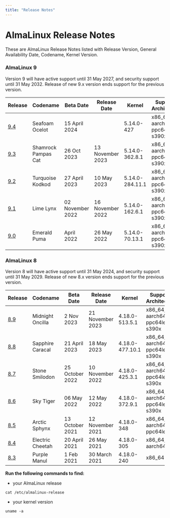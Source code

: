 ```yaml
---
title: "Release Notes"
---
```


# AlmaLinux Release Notes

These are AlmaLinux Release Notes listed with Release Version, General Availability Date, Codename, Kernel Version.

### AlmaLinux 9

Version 9 will have active support until 31 May 2027, and security support until 31 May 2032. Release of new 9.x version ends support for the previous version.

| Release | Codename | Beta Date | Release Date | Kernel | Supported Architectures |
|---|---|---|---|---|---|
| [9.4](release-notes/9.4-beta) | Seafoam Ocelot | 15 April 2024 | | 5.14.0-427 | x86_64, aarch64, ppc64le, s390x |
| [9.3](/release-notes/9.3)| Shamrock Pampas Cat | 26 Oct 2023 | 13 November 2023 | 5.14.0-362.8.1 | x86_64, aarch64, ppc64le, s390x |
| [9.2](/release-notes/9.2) | Turquoise Kodkod | 27 April 2023 | 10 May 2023 | 5.14.0-284.11.1 | x86_64, aarch64, ppc64le, s390x |
| [9.1](/release-notes/9.1) | Lime Lynx | 02 November 2022 | 16 November 2022 | 5.14.0-162.6.1 | x86_64, aarch64, ppc64le, s390x |
| [9.0](/release-notes/9.0) | Emerald Puma | April 2022 | 26 May 2022 | 5.14.0-70.13.1 | x86_64, aarch64, ppc64le, s390x  |

### AlmaLinux 8

Version 8 will have active support until 31 May 2024, and security support until 31 May 2029. Release of new 8.x version ends support for the previous version.

| Release | Codename | Beta Date | Release Date | Kernel | Supported Architectures |
|---|---|---|---|---|---|
| [8.9](/release-notes/8.9) | Midnight Oncilla | 2 Nov 2023 | 21 November 2023 | 4.18.0-513.5.1 | x86_64, aarch64, ppc64le, s390x |
| [8.8](/release-notes/8.8) | Sapphire Caracal | 21 April 2023 | 18 May 2023 | 4.18.0-477.10.1 | x86_64, aarch64, ppc64le, s390x |
| [8.7](/release-notes/8.7) | Stone Smilodon | 25 October 2022 | 10 November 2022 | 4.18.0-425.3.1 | x86_64, aarch64, ppc64le, s390x |
| [8.6](/release-notes/8.6) | Sky Tiger | 06 May 2022 | 12 May 2022 | 4.18.0-372.9.1 | x86_64, aarch64, ppc64le, s390x |
| [8.5](/release-notes/8.5) | Arctic Sphynx | 13 October 2021 | 12 November 2021 | 4.18.0-348 | x86_64, aarch64, ppc64le |
| [8.4](/release-notes/8.4) | Electric Cheetah | 20 April 2021 | 26 May 2021 | 4.18.0-305 | x86_64, aarch64 |
| [8.3](/release-notes/8.3) | Purple Manul | 1 Feb 2021 | 30 March 2021 | 4.18.0-240 | x86_64 |

**Run the following commands to find:**
* your AlmaLinux release

```
cat /etc/almalinux-release
```

* your kernel version

```
uname -a
```
